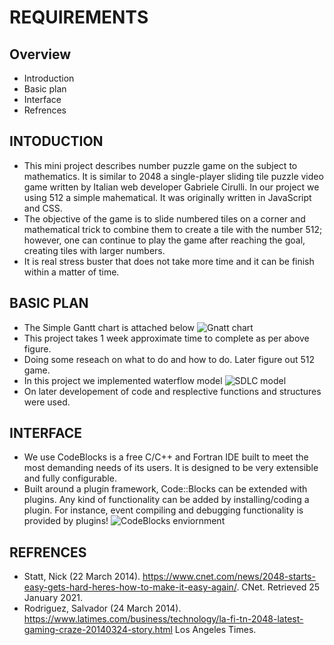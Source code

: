 REQUIREMENTS
============
## Overview 
   * Introduction
   * Basic plan
   * Interface 
   * Refrences 

## INTODUCTION
  * This mini project describes number puzzle game on the subject to mathematics. It is similar to 2048  a single-player sliding tile puzzle video game written by Italian web developer Gabriele Cirulli. In our project we using 512 a simple mahematical. It was originally written in JavaScript and CSS.  
  * The objective of the game is to slide numbered tiles on a corner and mathematical trick to combine them to create a tile with the number 512; however, one can continue to play the game after reaching the goal, creating tiles with larger numbers. 
  * It is real stress buster that does not take more time and it can be finish within a matter of time.
## BASIC PLAN
  * The Simple Gantt chart is attached below
![Gnatt chart](https://github.com/topnotch07/Ltts_mini_project/blob/8e70129331c979a9fc17acae9825f0b2608d926b/1_Requirements./GANTT%20CHART.jpg)
  * This project takes 1 week approximate time to complete as per above figure. 
  * Doing some reseach on what to do and how to do. Later figure out 512 game. 
  * In this project we implemented waterflow model
![SDLC model](https://github.com/topnotch07/Ltts_mini_project/blob/e17cb8959a130a40f04e0e6ccbdb77cd843f76e1/1_Requirements./model.jpg)
  * On later developement of code and resplective functions and structures were used.
## INTERFACE 
  * We use CodeBlocks is a free C/C++ and Fortran IDE built to meet the most demanding needs of its users. It is designed to be very extensible and fully configurable. 
  * Built around a plugin framework, Code::Blocks can be extended with plugins. Any kind of functionality can be added by installing/coding a plugin. For instance, event compiling and debugging functionality is provided by plugins!
![CodeBlocks enviornment](https://github.com/topnotch07/Ltts_mini_project/blob/fc44439d9341945652b110e38e8ba5721e181d0b/1_Requirements./codeblocks.jpg)
## REFRENCES
  * Statt, Nick (22 March 2014). https://www.cnet.com/news/2048-starts-easy-gets-hard-heres-how-to-make-it-easy-again/. CNet. Retrieved 25 January 2021.
  * Rodriguez, Salvador (24 March 2014). https://www.latimes.com/business/technology/la-fi-tn-2048-latest-gaming-craze-20140324-story.html Los Angeles Times.
